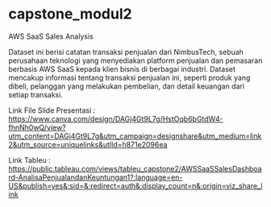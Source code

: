 # capstone_modul2
AWS SaaS Sales Analysis

Dataset ini berisi catatan transaksi penjualan dari NimbusTech, sebuah perusahaan teknologi yang menyediakan platform penjualan dan pemasaran berbasis AWS SaaS kepada klien bisnis di berbagai industri. Dataset mencakup informasi tentang transaksi penjualan ini, seperti produk yang dibeli, pelanggan yang melakukan pembelian, dan detail keuangan dari setiap transaksi.

Link File Slide Presentasi : https://www.canva.com/design/DAGj4Gt9L7g/HstOqb6bGtdW4-fhnNh0wQ/view?utm_content=DAGj4Gt9L7g&utm_campaign=designshare&utm_medium=link2&utm_source=uniquelinks&utlId=h871e2096ea

Link Tableu : https://public.tableau.com/views/tableu_capstone2/AWSSaaSSalesDashboard-AnalisaPenjualandanKeuntungan1?:language=en-US&publish=yes&:sid=&:redirect=auth&:display_count=n&:origin=viz_share_link
